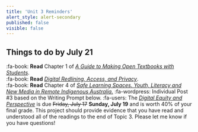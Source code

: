 ```yaml
---
title: 'Unit 3 Reminders'
alert_style: alert-secondary
published: false
visible: false
---
```


## Things to do by July 21
:fa-book: **Read** Chapter 1 of [*A Guide to Making Open Textbooks with Students*](https://press.rebus.community/makingopentextbookswithstudents/chapter/open-pedagogy/).  
:fa-book: **Read** [*Digital Redlining, Access, and Privacy*](https://www.commonsense.org/education/privacy/blog/digital-redlining-access-privacy).  
:fa-book: **Read** Chapter 4 of [*Safe Learning Spaces. Youth, Literacy and New Media in Remote Indigenous Australia.*](https://press-files.anu.edu.au/downloads/press/p197731/html/ch04.html?referer=&page=10#toc_marker-11)
:fa-wordpress: Individual Post #3 based on the Writing Prompt below.
:fa-users: The [*Digital Equity and Perspective*](https://edtechuvic.ca/edci339/digital-equity-perspective-pod-project/) is due ~~Friday, July 17~~ **Sunday, July 19** and is worth 40% of your final grade. This project should provide evidence that you have read and understood all of the readings to the end of Topic 3. Please let me know if you have questions!
